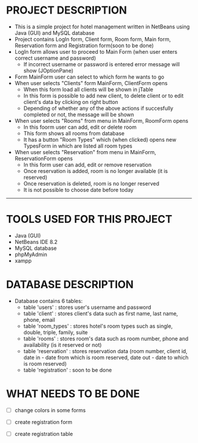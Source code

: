 # PROJECT DESCRIPTION
- This is a simple project for hotel management written in NetBeans using Java (GUI) and MySQL database
- Project contains LogIn form, Client form, Room form, Main form, Reservation form and Registration form(soon to be done)
- LogIn form allows user to proceed to Main Form (when user enters correct username and password)
	- If incorrect username or password is entered error message will show (JOptionPane)
- Form MainForm user can select to which form he wants to go
- When user selects "Clients" form MainForm, ClientForm opens
	- When this form load all clients will be shown in jTable
	- In this form is possible to add new client, to delete client or to edit client's data by clicking on right button
	- Depending of whether any of the above actions if succesfully completed or not, the message will be shown
- When user selects "Rooms" from menu in MainForm, RoomForm opens
	- In this foorm user can add, edit or delete room
	- This form shows all rooms from database
	- It has a button "Room Types" which (when clicked) opens new TypesForm in which are listed all room types
- When user selects "Reservation" from menu in MainForm, ReservationForm opens
	- In this form user can add, edit or remove reservation
	- Once reservation is added, room is no longer available (it is reserved)
	- Once reservation is deleted, room is no longer reserved 
	- It is not possible to choose date before today
				 
				 
*********************************************************************************************************************************************************************
# TOOLS USED FOR THIS PROJECT  
 - Java (GUI)
 - NetBeans IDE 8.2
 - MySQL database
 - phpMyAdmin
 - xampp
    
# DATABASE DESCRIPTION
- Database contains 6 tables:
	- table 'users' : stores user's username and password
	- table 'client' : stores client's data such as first name, last name, phone, email
	- table 'room_types' : stores hotel's room types such as single, double, triple, family, suite
	- table 'rooms' : stores room's data such as room number, phone and availability (is it reserved or not)
	- table 'reservation' : stores reservation data (room number, client id, date in - date from which is room reserved, date out - date to which is room reserved)
	- table 'registration' : soon to be done

# WHAT NEEDS TO BE DONE
- [ ] change colors in some forms
- [ ] create registration form
- [ ] create registration table





